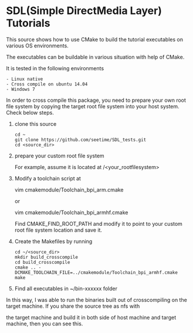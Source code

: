 # SDL(Simple DirectMedia Layer) Tutorials


This source shows how to use CMake to build the tutorial executables on various OS environments.

The executables can be buildable in various situation with help of CMake.

It is tested in the following environments

    - Linux native
    - Cross compile on ubuntu 14.04
    - Windows 7


In order to cross compile this package, you need to prepare your own root file system by copying the target root file system into your host system.
Check below steps.

1. clone this source

    ```
    cd ~
    git clone https://github.com/seetime/SDL_tests.git
    cd <source_dir>
    ```


2. prepare your custom root file system

    For example, assume it is located at /<your_rootfilesystem> 

3. Modify a toolchain script at  

    vim cmakemodule/Toolchain_bpi_arm.cmake

    or

    vim cmakemodule/Toolchain_bpi_armhf.cmake

    Find CMAKE_FIND_ROOT_PATH and modify it to point to your custom root file system location and save it.

4. Create the Makefiles by running

    ```
    cd ~/<source_dir>
    mkdir build_crosscompile
    cd build_crosscompile
    cmake .. -DCMAKE_TOOLCHAIN_FILE=../cmakemodule/Toolchain_bpi_armhf.cmake
    make
    ```

5. Find all executables in ~/bin-xxxxxx folder


In this way, I was able to run the binaries built out of crosscompiling on the target machine. If you share the source tree as nfs with 

the target machine and build it in both side of host machine and target machine, then you can see this.

